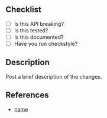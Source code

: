 ## Checklist

- [ ] Is this API breaking?
- [ ] Is this tested?
- [ ] Is this documented?
- [ ] Have you run checkstyle?

## Description

Post a brief description of the changes.

## References

- [name](href)
